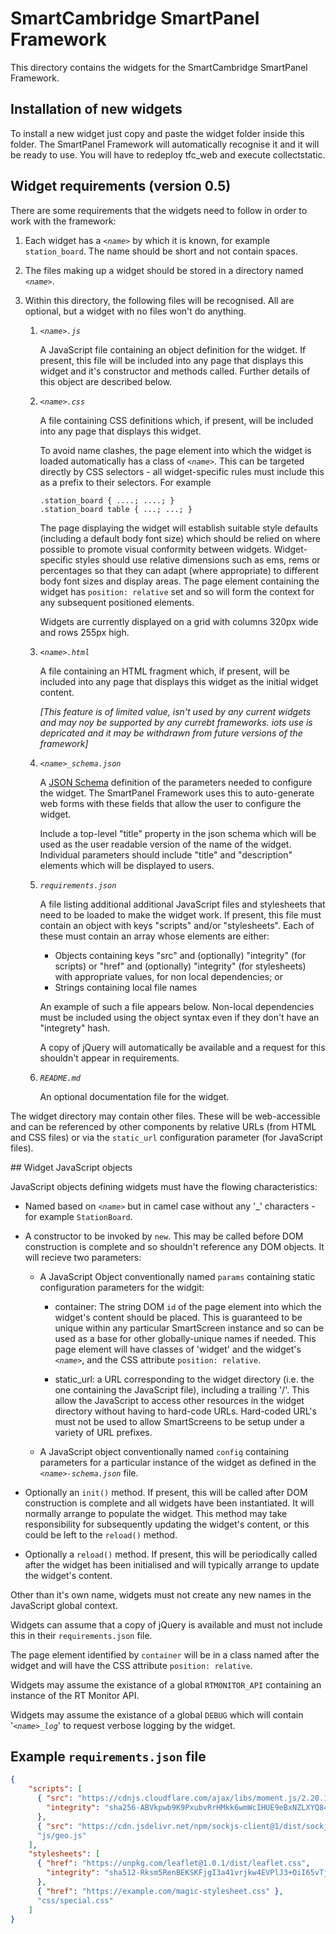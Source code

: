 # SmartCambridge SmartPanel Framework

This directory contains the widgets for the SmartCambridge SmartPanel
Framework.

## Installation of new widgets

To install a new widget just copy and paste the widget folder inside
this folder. The SmartPanel Framework will automatically recognise it and
it will be ready to use. You will have to redeploy tfc_web and execute
collectstatic.

## Widget requirements (version 0.5)

There are some requirements that the widgets need to follow in order to
work with the framework:

1. Each widget has a _`<name>`_ by which it is known, for example
`station_board`. The name should be short and not contain spaces.

2. The files making up a widget should be stored in a directory named
_`<name>`_.

3. Within this directory, the following files will be recognised. All
are optional, but a widget with no files won't do anything.

    1. _`<name>.js`_

        A JavaScript file containing an object definition for the
        widget. If present, this file will be included into any page
        that displays this widget and it's constructor and methods called.
        Further details of this object are described below.

    2. _`<name>.css`_

        A file containing CSS definitions which, if present, will be
        included into any page that displays this widget.

        To avoid name clashes, the page element into which the widget
        is loaded automatically has a class of _`<name>`_. This can be
        targeted directly by CSS selectors - all widget-specific rules
        must include this as a prefix to their selectors. For example

        ```
        .station_board { ....; ....; }
        .station_board table { ...; ...; }
        ```

        The page displaying the widget will establish suitable style
        defaults (including a default body font size) which should be
        relied on where possible to promote visual conformity
        between widgets. Widget-specific styles should
        use relative dimensions such as ems, rems or percentages so that
        they can adapt (where appropriate) to different body font sizes
        and display areas. The page element containing the widget has
        `position: relative` set and so will form the context for any
        subsequent positioned elements.

        Widgets are currently displayed on a grid with columns 320px
        wide and rows 255px high.

    3. _`<name>.html`_

        A file containing an HTML fragment which, if present, will be
        included into any page that displays this widget as the initial
        widget content.

        _[This feature is of limited value, isn't used by any current
        widgets and may noy be supported by any currebt frameworks. iots
        use is depricated and it may be withdrawn from future versions
        of the framework]_

    4. _`<name>_schema.json`_

        A [JSON Schema](http://json-schema.org/) definition of the
        parameters needed to configure the widget. The
        SmartPanel Framework uses this to auto-generate web forms with
        these fields that allow the user to  configure the widget.

        Include a top-level "title" property in the json schema which
        will be used as the user readable version of the name of the
        widget. Individual parameters should include "title" and
        "description" elements which will be displayed to users.

    5. _`requirements.json`_

        A file listing additional additional JavaScript files and
        stylesheets that need to be loaded to make the widget work. If
        present, this file must contain an object with keys "scripts"
        and/or "stylesheets". Each of these must contain an array whose
        elements are either:

        * Objects containing keys "src" and (optionally) "integrity"
          (for scripts) or "href" and (optionally) "integrity" (for
          stylesheets) with appropriate values, for non local
          dependencies; or
        * Strings containing local file names

        An example of such a file appears below. Non-local dependencies
        must be included using the object syntax even if they don't
        have an "integrety" hash.

        A copy of jQuery will automatically be available and a request
        for this shouldn't appear in requirements.

    6. _`README.md`_

        An optional documentation file for the widget.

The widget directory may contain other files. These will be
web-accessible and can be referenced by other components by relative URLs
(from HTML and CSS files) or via the `static_url`
configuration parameter (for JavaScript files).

## Widget JavaScript objects

JavaScript objects defining widgets must have the flowing
characteristics:

* Named based on _`<name>`_ but in camel case without   any '\_'
  characters - for example `StationBoard`.

* A constructor to be invoked by `new`. This may be called
  before DOM construction is complete and so shouldn't
  reference any DOM objects. It will recieve two parameters:

    * A JavaScript Object conventionally named `params` containing
      static configuration parameters for the widgit:

        * container: The string DOM `id` of the page element
          into which the widget's content should be placed. This
          is guaranteed to be unique within any particular
          SmartScreen instance and so can be used as a base for
          other globally-unique names if needed. This page element
          will have classes of 'widget' and the widget's _`<name>`_, and the CSS
          attribute `position: relative`.

        * static_url: a URL corresponding to the widget directory (i.e.
          the one containing the JavaScript file), including a trailing '/'. This allow
          the JavaScript to access other resources in the widget
          directory without having to hard-code URLs. Hard-coded URL's
          must not be used to allow SmartScreens to be setup
          under a variety of URL prefixes.

    * A JavaScript object conventionally named `config` containing
      parameters for a particular instance of the widget as defined
      in the _`<name>-schema.json`_ file.

* Optionally an `init()` method. If present, this will be
  called after DOM construction is complete and all widgets have
  been instantiated. It will normally
  arrange to populate the widget. This method may take
  responsibility for subsequently updating the widget's content, or
  this could be left to the `reload()` method.

* Optionally a `reload()` method. If present, this will be
  periodically called after the widget has been initialised and
  will typically arrange to update the widget's content.

Other than it's own name, widgets must not create any new names in
the JavaScript global context.

Widgets can assume that a copy of jQuery is available and must not
include this in their `requirements.json` file.

The page element identified by `container` will be in a class named
after the widget and will have the CSS attribute `position: relative`.

Widgets may assume the existance of a global `RTMONITOR_API` containing
an instance of the RT Monitor API.

Widgets may assume the existance of a global `DEBUG` which will contain
'_`<name>_log`_' to request verbose logging by the widget.

## Example `requirements.json` file

```json
{
    "scripts": [
      { "src": "https://cdnjs.cloudflare.com/ajax/libs/moment.js/2.20.1/moment.min.js",
        "integrity": "sha256-ABVkpwb9K9PxubvRrHMkk6wmWcIHUE9eBxNZLXYQ84k="
      },
      { "src": "https://cdn.jsdelivr.net/npm/sockjs-client@1/dist/sockjs.min.js" },
      "js/geo.js"
    ],
    "stylesheets": [
      { "href": "https://unpkg.com/leaflet@1.0.1/dist/leaflet.css",
        "integrity": "sha512-Rksm5RenBEKSKFjgI3a41vrjkw4EVPlJ3+OiI65vTjIdo9brlAacEuKOiQ5OFh7cOI1bkDwLqdLw3Zg0cRJAAQ=="
      },
      { "href": "https://example.com/magic-stylesheet.css" },
      "css/special.css"
    ]
}
```
